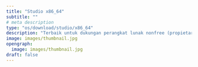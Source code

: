 ```yaml
---
title: "Studio x86_64"
subtitle: ""
# meta description
type: "os/download/studio/x86_64"
description: "Terbaik untuk dukungan perangkat lunak nonfree (propietary)"
image: images/thumbnail.jpg
opengraph:
  image: images/thumbnail.jpg
draft: false
---
```

